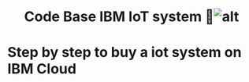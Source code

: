 <h1  align="center">Code Base IBM IoT system 👋</h

![alt](https://internetofthings.ibmcloud.com/assets/flowchart/en.svg)

# Step by step to buy a iot system on IBM Cloud